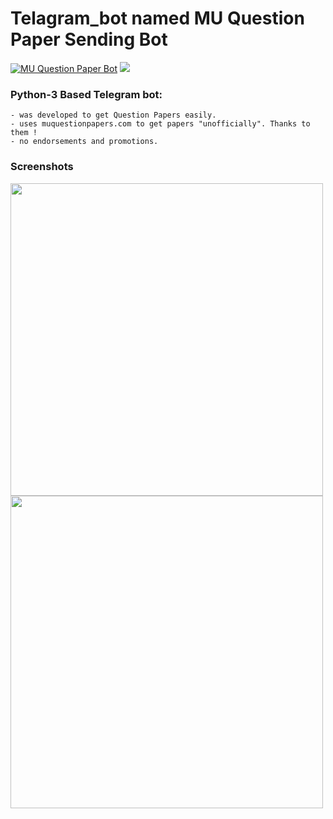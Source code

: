 # Telagram_bot named MU Question Paper Sending Bot
[![MU Question Paper Bot](https://img.shields.io/badge/Telegram-Bot-green.svg)](https://t.me/mu_qpaper_bot)
[![](https://img.shields.io/badge/IBM%20Cloud-powered-blue.svg)](https://bluemix.net)



### Python-3 Based Telegram bot:

    - was developed to get Question Papers easily. 
    - uses muquestionpapers.com to get papers "unofficially". Thanks to them !
    - no endorsements and promotions.

### Screenshots
<img height=500 src="https://i.ibb.co/j6THZYT/IMG-20200118-082018.jpg">   <img height=500 src="https://i.ibb.co/JRK1tbN/IMG-20200118-082136.jpg">
